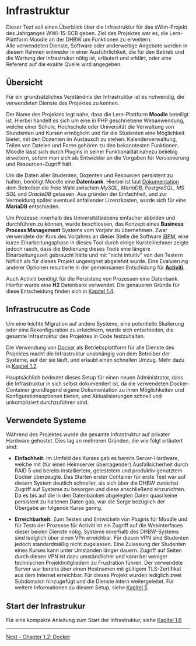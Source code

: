 # Infrastruktur

Dieser Text soll einen Überblick über die Infrastruktur für das sWIm-Projekt des Jahrganges WWI-15-SCB geben. Ziel des Projektes war es, die Lern-Plattform Moodle an der DHBW um Funktionen zu erweitern.  
Alle verwendeten Dienste, Software oder anderweitige Angebote werden in diesem Rahmen entweder in einer Ausführlichkeit, die für den Betrieb und die Wartung der Infrastrukur nötig ist, erläutert und erklärt, oder eine Referenz auf die exakte Quelle wird angegeben.

## Übersicht

Für ein grundsätzliches Verständnis der Infrastruktur ist es notwendig, die verwendeten Dienste des Projektes zu kennen. 

Der Name des Projektes legt nahe, dass die Lern-Plattform **Moodle** beteiligt ist. Hierbei handelt es sich um eine in PHP geschriebene Webanwendung, welche einer Schule, Hochschule oder Universität die Verwaltung von Stundenten und Kursen ermöglicht und für die Studenten eine Möglichkeit bietet, mit den Dozenten im Austausch zu stehen. Kalenderverwaltung, Teilen von Dateien und Foren gehören zu den bekanntesten Funktionen. Moodle lässt sich durch Plugins in seiner Funktionalität nahezu beliebig erweitern, sofern man sich als Entwickler an die Vorgaben für Versionierung und Resourcen-Zugriff hält.

Um die Daten aller Studenten, Dozenten und Resourcen persistent zu halten, benötigt Moodle eine **Datenbank**. Hierbei ist laut [Dokumentation](https://docs.moodle.org/20/en/Create\_Moodle\_site\_database) dem Betreiber die freie Wahl zwischen *MySQL*, *MariaDB*, *PostgreSQL*, *MS SQL* und *OracleDB* gelassen. Aus gründen der Einfachheit, und zur Vermeidung später eventuell anfallender Lizenzkosten, wurde sich für eine **MariaDB** entschieden.

Um Prozesse innerhalb des Universitätslebens einfacher abbilden und durchführen zu können, wurde beschlossen, das Konzept eines **Business Process Management** Systems vom Vorjahr zu übernehmen. Zwar verwendete der Kurs des Vorjahres an dieser Stelle die Software [jBPM](https://www.jbpm.org/), eine kurze Einarbeitungsphase in dieses Tool durch einige Kursteilnehmer zeigte jedoch rasch, dass die Bedienung dieses Tools eine längere Einarbeitungszeit gebraucht hätte und mit "nicht intuitiv" von den Testern höflich als für dieses Projekt ungeeignet abgelehnt wurde. Eine Evaluierung anderer Optionen resultierte in der gemeinsamen Entschidung für [**Activiti**](https://www.activiti.org/). 

Auch Activiti benötigt für die Persistenz von Prozessen eine Datenbank. Hierfür wurde eine **H2** Datenbank verwendet. Die genaueren Gründe für diese Entscheidung finden sich in [Kapitel 1.4](activiti-unter-docker.md).

## Infrastrucutre as Code

Um eine leichte Migration auf andere Systeme, eine potentielle Skalierung oder eine Rekonfiguration zu erleichtern, wurde sich entschieden, die gesamte Infrastruktur des Projektes in Code festzuhalten.

Die Verwendung von [Docker](docker.md) als Betriebsplattform für alle Dienste des Projektes macht die Infrastruktur unabhängig von dem Betreiber der Systeme, auf der sie läuft, und erlaubt einen schnellen Umzug. Mehr dazu in [Kapitel 1.2](docker.md).

Hauptsächlich bedeutet dieses Setup für einen neuen Administrator, dass die Infrastruktur in sich selbst dokumentiert ist, da die verwendeten Docker-Container grundlegend eigene Dokumentation zu ihren Möglichkeiten und Konfigurationsoptionen bieten, und Aktualisierungen schnell und unkompliziert durchzuführen sind.

## Verwendete Systeme

Während des Projektes wurde die gesamte Infrastruktur auf privater Hardware gehostet. Dies lag an mehreren Gründen, die wie folgt erläutert sind:

+ **Einfachheit:** Im Umfeld des Kurses gab es bereits Server-Hardware, welche mit (für einen Heimserver überragender) Ausfallsicherheit durch RAID 5 und bereits installiertem, getestetem und produktiv genutztem Docker überzeugte. Das Starten erster Container für erste Test war auf diesem System deutlich schneller, als sich über die DHBW zunächst Zugriff auf Systeme zu besorgen und diese anschließend einzurichten.
Da es bis auf die in den Datenbanken abgelegten Daten quasi keine persistent zu haltenen Daten gab, war die Sorge bezüglich der Übergabe an folgende Kurse gering.

+ **Erreichbarkeit:** Zum Testen und Entwickeln von Plugins für Moodle und für Tests der Prozesse für Activiti ist ein Zugriff auf die Webinterfaces dieser beiden Dienste nötig. Systeme innerhalb des DHBW-Systems sind lediglich über einen VPn erreichbar. Für diesen VPN sind Studenten jedoch standardmäßig nicht zugelassen. Eine Zulassung der Studenten eines Kurses kann unter Umständen länger dauern. Zugriff auf Seiten durch diesen VPN ist dazu umständlicher und kann bei weniger technischen Projektmitgliedern zu Frustration führen.
Der verwendete Server war bereits über einen Hostnamen mit gültigem TLS-Zertifikat aus dem Internet erreichbar. Für dieses Projekt wurden lediglich zwei Subdomaisn hinzugefügt und die Dienste intern weitergeleitet. Für weitere Informationen zu diesem Setup, siehe [Kapitel 5](nginx-als-reverse-proxy.md).

## Start der Infrastrukur

Für eine kompakte Anleitung zum Start der Infrastruktur, siehe [Kapitel 1.6]()

*****************

[Next - Chapter 1.2: Docker](docker.md)